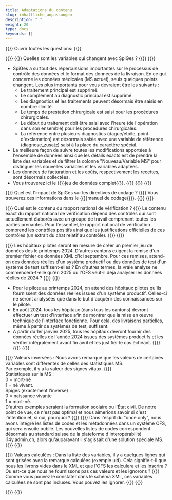 ```yaml
---
title: Adaptations du contenu
slug: inhaltliche_anpassungen
description: " "
weight: 20
type: docs
keywords: []
---
```


{{<faqBlock>}}
Ouvrir toutes les questions: {{<collapsibleGroupCommand groupId="contenu">}}

{{<numberedList>}}
{{<listItem>}}
Quelles sont les variables qui changent avec SpiGes ?
{{<collapsibleBlock groupId="contenu">}}
{{<markdown>}}
- SpiGes a surtout des répercussions importantes sur le processus de contrôle des données et le format des données de la livraison. En ce qui concerne les données médicales (MS actuel), seuls quelques points changent. Les plus importants pour vous devraient être les suivants :
    - Le traitement principal est supprimé.
	- Le complément au diagnostic principal est supprimé.
	- Les diagnostics et les traitements peuvent désormais être saisis en nombre illimité. 
	- Le temps de prestation chirurgicale est saisi pour les procédures chirurgicales.
	- Le début du traitement doit être saisi avec l'heure (de l'opération dans son ensemble) pour les procédures chirurgicales. 
	- La référence entre plusieurs diagnostics (dague/étoile, point d'exclamation) est désormais saisie avec une variable de référence (diagnose_zusatz) saisi à la place du caractère spécial.
- La meilleure façon de suivre toutes les modifications apportées à l'ensemble de données ainsi que les détails exacts est de prendre la liste des variables et de filtrer la colonne "Nouveau/Variable MS" pour distinguer les nouvelles variables et les variables adaptées.
- Les données de facturation et les coûts, respectivement les recettes, sont désormais collectées.
- Vous trouverez ici le {{<link url="https://www.bfs.admin.ch/bfs/de/home/statistiken/gesundheit/gesundheitswesen/projekt-spiges.assetdetail.25885643.html" newTab="true">}}jeu de données complet{{</link>}}.
{{</markdown>}}
{{</collapsibleBlock>}}
{{</listItem>}}

{{<listItem>}}
Quel est l'impact de SpiGes sur les directives de codage ?
{{<collapsibleBlock groupId="contenu">}}
Vous trouverez ces informations dans le {{<link url="https://www.bfs.admin.ch/bfs/fr/home/statistiques/sante/nomenclatures/medkk.html" newTab="true">}}manuel de codage{{</link>}}.
{{</collapsibleBlock>}}
{{</listItem>}}

{{<listItem>}}
Quel est le contenu du rapport national de vérification ?
{{<collapsibleBlock groupId="contenu">}}
Le contenu exact du rapport national de vérification dépend des contrôles qui sont actuellement élaborés avec un groupe de travail comprenant toutes les parties prenantes. Pour l'essentiel, le rapport national de vérification comprend les contrôles positifs ainsi que les justifications officielles de ces contrôles (un extrait du chat relatif au contrôle).
{{</collapsibleBlock>}}
{{</listItem>}}

{{<listItem>}}
Les hôpitaux pilotes seront en mesure de créer un premier jeu de données dès le printemps 2024. D'autres cantons exigent la remise d'un premier fichier de données XML d'ici septembre. Pour ces remises, attend-on des données réelles d'un système productif ou des données de test d'un système de test suffisent-elles ? En d'autres termes, la vraie analyse ne commencera-t-elle qu'en 2025 ou l'OFS veut-il déjà analyser les données réelles de 2024 ?
{{<collapsibleBlock groupId="contenu">}}
{{<markdown>}}
- Pour le pilote au printemps 2024, on attend des hôpitaux pilotes qu'ils fournissent des données réelles issues d'un système productif. Celles-ci ne seront analysées que dans le but d'acquérir des connaissances sur le pilote. 
- En août 2024, tous les hôpitaux (dans tous les cantons) devront effectuer un test d'interface afin de montrer que la mise en œuvre technique de l'interface fonctionne. Pour cela, des livraisons partielles, même à partir de systèmes de test, suffisent.
- A partir du 1er janvier 2025, tous les hôpitaux devront fournir des données réelles de l'année 2024 issues des systèmes productifs et les vérifier intégralement avant fin avril et les justifier le cas échéant.
{{</markdown>}}
{{</collapsibleBlock>}}
{{</listItem>}}

{{<listItem>}}
Valeurs inversées : Nous avons remarqué que les valeurs de certaines variables sont différentes de celles des statistiques MS.       
Par exemple, il y a la valeur des signes vitaux.
{{<markdown>}}        
Statistiques sur la MS :        
0 = mort-né         
1 = né vivant.      
Spiges (exactement l'inverse) :         
0 = naissance vivante        
1 = mort-né.        
D'autres exemples seraient la formation scolaire ou l'État civil. De notre point de vue, ce n'est pas optimal et nous aimerions savoir si c'est l'intention et, si oui, pourquoi ? 
{{</markdown>}}
{{<collapsibleBlock groupId="contenu">}}
Dans l'esprit du "once only", nous avons intégré les listes de codes et les métadonnées dans un système OFS, qui sera ensuite publié. Les nouvelles listes de codes correspondent désormais au standard suisse de la plateforme d'interopérabilité i14y.admin.ch, alors qu'auparavant il s'agissait d'une solution spéciale MS.
{{</collapsibleBlock>}}
{{</listItem>}}

{{<listItem>}}
Valeurs calculées : Dans la liste des variables, il y a quelques lignes qui sont grisées avec la remarque calculées (exemple uid). Cela signifie-t-il que nous les livrons vides dans le XML et que l'OFS les calculera et les inscrira ? Ou est-ce que nous ne fournissons pas ces valeurs et les ignorons ? 
{{<collapsibleBlock groupId="contenu">}}
Comme vous pouvez le constater dans le schéma XML, ces variables calculées ne sont pas incluses. Vous pouvez les ignorer.
{{</collapsibleBlock>}}
{{</listItem>}}

{{</numberedList>}}
{{</faqBlock>}}